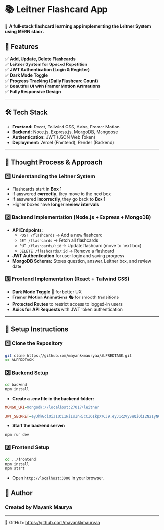 # 📚 Leitner Flashcard App

🚀 **A full-stack flashcard learning app implementing the Leitner System using MERN stack.**  

## 📌 Features
✅ **Add, Update, Delete Flashcards**  
✅ **Leitner System for Spaced Repetition**  
✅ **JWT Authentication (Login & Register)**  
✅ **Dark Mode Toggle**  
✅ **Progress Tracking (Daily Flashcard Count)**  
✅ **Beautiful UI with Framer Motion Animations**  
✅ **Fully Responsive Design**  

---

## 🛠 Tech Stack
- **Frontend:** React, Tailwind CSS, Axios, Framer Motion  
- **Backend:** Node.js, Express.js, MongoDB, Mongoose  
- **Authentication:** JWT (JSON Web Token)  
- **Deployment:** Vercel (Frontend), Render (Backend)  

---

## 📜 Thought Process & Approach
### **1️⃣ Understanding the Leitner System**
- Flashcards start in **Box 1**  
- If answered **correctly**, they move to the next box  
- If answered **incorrectly**, they go back to **Box 1**  
- Higher boxes have **longer review intervals**  

### **2️⃣ Backend Implementation (Node.js + Express + MongoDB)**
- **API Endpoints:**  
  - `POST /flashcards` → Add a new flashcard  
  - `GET /flashcards` → Fetch all flashcards  
  - `PUT /flashcards/:id` → Update flashcard (move to next box)  
  - `DELETE /flashcards/:id` → Remove a flashcard  
- **JWT Authentication** for user login and saving progress  
- **MongoDB Schema:** Stores question, answer, Leitner box, and review date  

### **3️⃣ Frontend Implementation (React + Tailwind CSS)**
- **Dark Mode Toggle 🌙** for better UX  
- **Framer Motion Animations 🎭** for smooth transitions  
- **Protected Routes** to restrict access to logged-in users  
- **Axios for API Requests** with JWT token authentication  

---

## 📌 Setup Instructions

### **1️⃣ Clone the Repository**
```sh
git clone https://github.com/mayankkmauryaa/ALFREDTASK.git
cd ALFREDTASK
```
### **2️⃣ Backend Setup**
```sh
cd backend
npm install
```
- **Create a .env file in the backend folder:**
```ini
MONGO_URI=mongodb://localhost:27017/leitner

JWT_SECRRET=eyJhbGciOiJIUzI1NiIsInR5cCI6IkpXVCJ9.eyJ1c2VySWQiOiI2N2IyNGI5Mzc0MjQzYTMyMTE4YTI3ZGQiLCJpYXQiOjE3Mzk3MzgwODcsImV4cCI6MTczOTc0MTY4N30._wCdbVSDmV6feOLlZkEmyVPO9OTDPHPyjA7i8Ojj2lE
```
- **Start the backend server:**
```sh
npm run dev
```
### **3️⃣ Frontend Setup**
```sh
cd ../frontend
npm install
npm start
```
- Open `http://localhost:3000` in your browser.

## **📝 Author**

### Created by **Mayank Maurya**
---
🔗 GitHub: https://github.com/mayankkmauryaa
